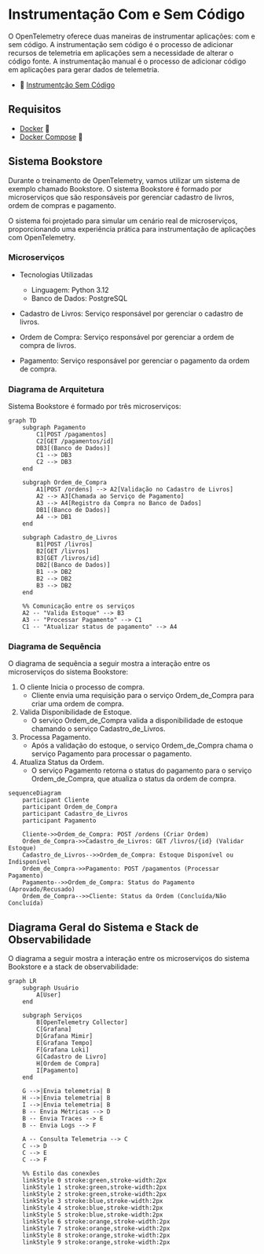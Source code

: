 # Instrumentação Com e Sem Código

O OpenTelemetry oferece duas maneiras de instrumentar aplicações: com e sem código. A instrumentação sem código é o processo de adicionar recursos de telemetria em aplicações sem a necessidade de alterar o código fonte. A instrumentação manual é o processo de adicionar código em aplicações para gerar dados de telemetria. 

- 🔗 [Instrumentção Sem Código](./instrumentação-sem-código.md)

## Requisitos

- [Docker](https://docs.docker.com/get-docker/) 🐳
- [Docker Compose](https://docs.docker.com/compose/install/) 🐳

## Sistema Bookstore

Durante o treinamento de OpenTelemetry, vamos utilizar um sistema de exemplo chamado Bookstore. O sistema Bookstore é formado por microserviços que são responsáveis por gerenciar cadastro de livros, ordem de compras e pagamento.

O sistema foi projetado para simular um cenário real de microserviços, proporcionando uma experiência prática para instrumentação de aplicações com OpenTelemetry.

### Microserviços

- Tecnologias Utilizadas
    - Linguagem: Python 3.12
    - Banco de Dados: PostgreSQL

- Cadastro de Livros: Serviço responsável por gerenciar o cadastro de livros.
- Ordem de Compra: Serviço responsável por gerenciar a ordem de compra de livros.
- Pagamento: Serviço responsável por gerenciar o pagamento da ordem de compra.

### Diagrama de Arquitetura

Sistema Bookstore é formado por três microserviços:

```mermaid
graph TD
    subgraph Pagamento
        C1[POST /pagamentos]
        C2[GET /pagamentos/id]
        DB3[(Banco de Dados)]
        C1 --> DB3
        C2 --> DB3
    end

    subgraph Ordem_de_Compra
        A1[POST /ordens] --> A2[Validação no Cadastro de Livros]
        A2 --> A3[Chamada ao Serviço de Pagamento]
        A3 --> A4[Registro da Compra no Banco de Dados]
        DB1[(Banco de Dados)]
        A4 --> DB1
    end

    subgraph Cadastro_de_Livros
        B1[POST /livros]
        B2[GET /livros]
        B3[GET /livros/id]
        DB2[(Banco de Dados)]
        B1 --> DB2
        B2 --> DB2
        B3 --> DB2
    end

    %% Comunicação entre os serviços
    A2 -- "Valida Estoque" --> B3
    A3 -- "Processar Pagamento" --> C1
    C1 -- "Atualizar status de pagamento" --> A4
```

### Diagrama de Sequência

O diagrama de sequência a seguir mostra a interação entre os microserviços do sistema Bookstore:

1. O cliente Inicia o processo de compra.
    - Cliente envia uma requisição para o serviço Ordem_de_Compra para criar uma ordem de compra.
2. Valida Disponibilidade de Estoque.
    - O serviço Ordem_de_Compra valida a disponibilidade de estoque chamando o serviço Cadastro_de_Livros.
3. Processa Pagamento.
    - Após a validação do estoque, o serviço Ordem_de_Compra chama o serviço Pagamento para processar o pagamento.
4. Atualiza Status da Ordem.
    - O serviço Pagamento retorna o status do pagamento para o serviço Ordem_de_Compra, que atualiza o status da ordem de compra.

```mermaid
sequenceDiagram
    participant Cliente
    participant Ordem_de_Compra
    participant Cadastro_de_Livros
    participant Pagamento

    Cliente->>Ordem_de_Compra: POST /ordens (Criar Ordem)
    Ordem_de_Compra->>Cadastro_de_Livros: GET /livros/{id} (Validar Estoque)
    Cadastro_de_Livros-->>Ordem_de_Compra: Estoque Disponível ou Indisponível
    Ordem_de_Compra->>Pagamento: POST /pagamentos (Processar Pagamento)
    Pagamento-->>Ordem_de_Compra: Status do Pagamento (Aprovado/Recusado)
    Ordem_de_Compra-->>Cliente: Status da Ordem (Concluída/Não Concluída)
```

## Diagrama Geral do Sistema e Stack de Observabilidade

O diagrama a seguir mostra a interação entre os microserviços do sistema Bookstore e a stack de observabilidade:

```mermaid
graph LR
    subgraph Usuário
        A[User]
    end

    subgraph Serviços
        B[OpenTelemetry Collector]
        C[Grafana]
        D[Grafana Mimir]
        E[Grafana Tempo]
        F[Grafana Loki]
        G[Cadastro de Livro]
        H[Ordem de Compra]
        I[Pagamento]
    end

    G -->|Envia telemetria| B
    H -->|Envia telemetria| B
    I -->|Envia telemetria| B
    B -- Envia Métricas --> D
    B -- Envia Traces --> E
    B -- Envia Logs --> F
    
    A -- Consulta Telemetria --> C
    C --> D
    C --> E
    C --> F

    %% Estilo das conexões
    linkStyle 0 stroke:green,stroke-width:2px
    linkStyle 1 stroke:green,stroke-width:2px
    linkStyle 2 stroke:green,stroke-width:2px
    linkStyle 3 stroke:blue,stroke-width:2px
    linkStyle 4 stroke:blue,stroke-width:2px
    linkStyle 5 stroke:blue,stroke-width:2px
    linkStyle 6 stroke:orange,stroke-width:2px
    linkStyle 7 stroke:orange,stroke-width:2px
    linkStyle 8 stroke:orange,stroke-width:2px
    linkStyle 9 stroke:orange,stroke-width:2px
```
